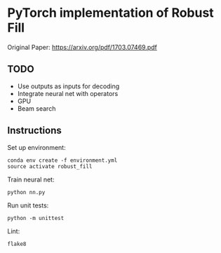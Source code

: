 # PyTorch implementation of Robust Fill

Original Paper: https://arxiv.org/pdf/1703.07469.pdf

## TODO

- Use outputs as inputs for decoding
- Integrate neural net with operators
- GPU
- Beam search

## Instructions

Set up environment:

```
conda env create -f environment.yml
source activate robust_fill
```

Train neural net:

```
python nn.py
```

Run unit tests:

```
python -m unittest
```

Lint:

```
flake8
```

